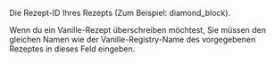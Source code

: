 Die Rezept-ID Ihres Rezepts (Zum Beispiel: diamond_block).

Wenn du ein Vanille-Rezept überschreiben möchtest, Sie müssen den gleichen Namen wie der Vanille-Registry-Name des vorgegebenen Rezeptes in dieses Feld eingeben.